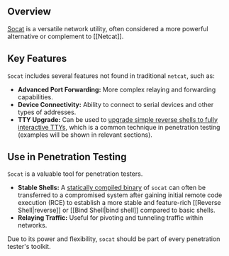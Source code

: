 ## Overview

[Socat](https://linux.die.net/man/1/socat) is a versatile network utility, often considered a more powerful alternative or complement to [[Netcat]].

## Key Features

`Socat` includes several features not found in traditional `netcat`, such as:

*   **Advanced Port Forwarding:** More complex relaying and forwarding capabilities.
*   **Device Connectivity:** Ability to connect to serial devices and other types of addresses.
*   **TTY Upgrade:** Can be used to [upgrade simple reverse shells to fully interactive TTYs](https://blog.ropnop.com/upgrading-simple-shells-to-fully-interactive-ttys/#method-2-using-socat), which is a common technique in penetration testing (examples will be shown in relevant sections).

## Use in Penetration Testing

`Socat` is a valuable tool for penetration testers.

*   **Stable Shells:** A [statically compiled binary](https://github.com/andrew-d/static-binaries) of `socat` can often be transferred to a compromised system after gaining initial remote code execution (RCE) to establish a more stable and feature-rich [[Reverse Shell|reverse]] or [[Bind Shell|bind shell]] compared to basic shells.
*   **Relaying Traffic:** Useful for pivoting and tunneling traffic within networks.

Due to its power and flexibility, `socat` should be part of every penetration tester's toolkit.
